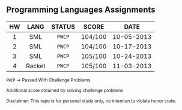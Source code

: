 Programming Languages Assignments
-------
| HW           | LANG         |STATUS        | SCORE     | DATE        |
|:------------:|:------------:|:------------:|:---------:|:-----------:|
| 1            | SML          | `PWCP`       | 104/100   | 10-05-2013  |
| 2            | SML          | `PWCP`       | 104/100   | 10-17-2013  |
| 3            | SML          | `PWCP`       | 105/100   | 10-24-2013  |
| 4            | Racket       | `PWCP`       | 105/100   | 11-03-2013  |

<small>`PWCP` -> Passed With Challenge Problems</small>    

<small>Additional score obtained by solving challenge problems</small>

<small>Disclaimer:
This repo is for personal study only, no intention to violate honor code.</small>

